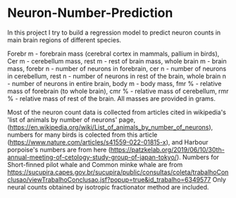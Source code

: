 # Neuron-Number-Prediction

In this project I try to build a regression model to predict neuron counts in main brain regions of different species.

Forebr m - forebrain mass (cerebral cortex in mammals, pallium in birds),
Cer m - cerebellum mass,
rest m - rest of brain mass,
whole brain m - brain mass,
forebr n - number of neurons in forebrain,
cer n - number of neurons in cerebellum,
rest n - number of neurons in rest of the brain,
whole brain n - number of neurons in entire brain,
body m - body mass,
fmr % - relative mass of forebrain (to whole brain),
cmr % - relative mass of cerebellum,
rmr % - relative mass of rest of the brain.
All masses are provided in grams.

Most of the neuron count data is collected from articles cited in wikipedia's 'list of animals by number of neurons' page,
(https://en.wikipedia.org/wiki/List_of_animals_by_number_of_neurons),
numbers for many birds is colected from this article (https://www.nature.com/articles/s41559-022-01815-x),
and Harbour porpoise's numbers are from here (https://patzkelab.org/2019/06/10/30th-annual-meeting-of-cetology-study-group-of-japan-tokyo/).
Numbers for Short-finned pilot whale and Common minke whale are from https://sucupira.capes.gov.br/sucupira/public/consultas/coleta/trabalhoConclusao/viewTrabalhoConclusao.jsf?popup=true&id_trabalho=6349577
Only neural counts obtained by isotropic fractionator method are included.
